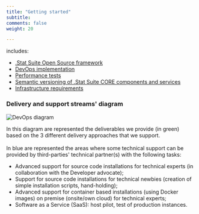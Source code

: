 ```yaml
---
title: "Getting started"
subtitle: 
comments: false
weight: 20

---
```


includes: 

* [.Stat Suite Open Source framework](/getting-started/framework)
* [DevOps implementation](/getting-started/devops)
* [Performance tests](/getting-started/performance-review)
* [Semantic versioning of .Stat Suite CORE components and services](/getting-started/semantic-version)
* [Infrastructure requirements](/getting-started/infrastructure-requirements)

### Delivery and support streams' diagram

![DevOps diagram](/images/devops-schema.png)

In this diagram are represented the deliverables we provide (in green) based on the 3 different delivery approaches that we support.  
<br>
In blue are represented the areas where some technical support can be provided by third-parties' technical partner(s) with the following tasks:

* Advanced support for source code installations for technical experts (in collaboration with the Developer advocate);
* Support for source code installations for technical newbies (creation of simple installation scripts, hand-holding);
* Advanced support for container based installations (using Docker images) on premise (onsite/own cloud) for technical experts;
* Software as a Service (SaaS): host pilot, test of production instances.
